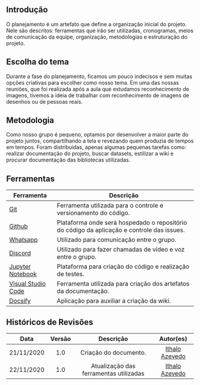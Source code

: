 ## Introdução
O planejamento é um artefato que define a organização inicial do projeto. Nele são descritos: ferramentas que irão ser utilizadas, cronogramas, meios de comunicação da equipe, organização, metodologias e estruturação do projeto.

## Escolha do tema
Durante a fase do planejamento, ficamos um pouco indecisos e sem muitas opções criativas para escolher como nosso tema. Em uma das nossas reuniões, que foi realizada após a aula que estudamos reconhecimento de imagens, tivemos a ideia de trabalhar com reconhecimento de imagens de desenhos ou de pessoas reais.  

## Metodologia 
Como nosso grupo é pequeno, optamos por desenvolver a maior parte do projeto juntos, compartilhando a tela e revezando quem produzia de tempos em tempos. Foram distribuídas, apenas algumas pequenas tarefas como: realizar documentação do projeto, buscar datasets, estilizar a wiki e procurar documentação das bibliotecas utilizadas. 

## Ferramentas

| Ferramenta      | Descrição                                                                                |
| --------------- | ---------------------------------------------------------------------------------------- |
| [Git](https://git-scm.com/ )             | Ferramenta utilizada para o controle e versionamento do código. |
| [Github](https://github.com/)         | Plataforma onde será hospedado o repositório do código da aplicação e controle das issues.  |
| [Whatsapp](https://telegram.org/)        | Utilizado para comunicação entre o grupo.                                                 |
| [Discord](https://discord.com/) | Utilizado para fazer chamadas de vídeo e voz entre o grupo.                       |
| [Jupyter Notebook](https://jupyter.org/) | Plataforma para criação do código e realização de testes.|
| [Visual Studio Code](https://code.visualstudio.com/) | Ferramenta utilizada para criação dos artefatos da documentação. |
| [Docsify](https://docsify.js.org/#/) | Aplicação para auxiliar a criação da wiki. |

## Históricos de Revisões

|    Data    | Versão |                         Descrição                          |            Autor(es)             |
| :--------: | :----: | :--------------------------------------------------------: | :------------------------------: |
| 21/11/2020 |  1.0   |                   Criação do documento.                    | [Ithalo Azevedo](github.com/ithaloazevedo)|
| 22/11/2020 |  1.0   |           Atualização das ferramentas utilizadas           |          [Ithalo Azevedo](github.com/ithaloazevedo)        |


